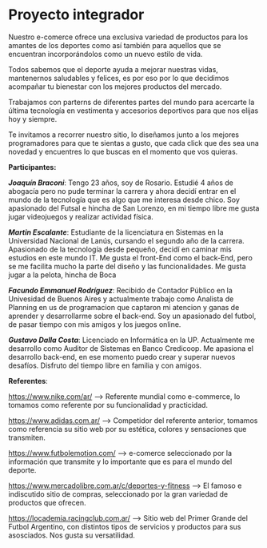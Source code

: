 # Proyecto integrador

Nuestro e-comerce ofrece una exclusiva variedad de productos para los amantes de los deportes como así también para aquellos que se encuentran incorporándolos como un nuevo estilo de vida.

Todos sabemos que el deporte ayuda a mejorar nuestras vidas, mantenernos saludables y felices, es por eso por lo que decidimos acompañar tu bienestar con los mejores productos del mercado.

Trabajamos con parterns de diferentes partes del mundo para acercarte la última tecnología en vestimenta y accesorios deportivos para que nos elijas hoy y siempre.

Te invitamos a recorrer nuestro sitio, lo diseñamos junto a los mejores programadores para que te sientas a gusto, que cada click que des sea una novedad y encuentres lo que buscas en el momento que vos quieras.

**Participantes:**

_**Joaquín Braconi**_:
Tengo 23 años, soy de Rosario. Estudié 4 años de abogacía pero no pude terminar la carrera y ahora decidí entrar en el mundo de la tecnología que es algo que me interesa desde chico. Soy apasionado del Futsal e hincha de San Lorenzo, en mi tiempo libre me gusta jugar videojuegos y realizar actividad física.

_***Martin Escalante***_:
Estudiante de la licenciatura en Sistemas en la Universidad Nacional de Lanús, cursando el segundo año de la carrera. Apasionado de la tecnología desde pequeño, decidí en caminar mis estudios en este mundo IT. Me gusta el front-End como el back-End, pero se me facilita mucho la parte del diseño y las funcionalidades. Me gusta jugar a la pelota, hincha de Boca

_**Facundo Emmanuel Rodríguez**_:
Recibido de Contador Público en la Univesidad de Buenos Aires y actualmente trabajo como Analista de Planning en us de programacion que captaron mi atencion y ganas de aprender y desarrollarme sobre el back-end. Soy un apasionado del futbol, de pasar tiempo con mis amigos y los juegos online.

_**Gustavo Dalla Costa**_:
Licenciado en Informática en la UP. Actualmente me desarrollo como Auditor de Sistemas en Banco Credicoop. Me apasiona el desarrollo back-end, en ese momento puedo crear y superar nuevos desafíos. Disfruto del tiempo libre en familia y con amigos.

**Referentes**:

https://www.nike.com/ar/ --> Referente mundial como e-commerce, lo tomamos como referente por su funcionalidad y practicidad. 

https://www.adidas.com.ar/ --> Competidor del referente anterior, tomamos como referencia su sitio web por su estética, colores y sensaciones que transmiten.

https://www.futbolemotion.com/ --> e-comerce seleccionado por la información que transmite y lo importante que es para el mundo del deporte.

https://www.mercadolibre.com.ar/c/deportes-y-fitness --> El famoso e indiscutido sitio de compras, seleccionado por la gran variedad de productos que ofrecen.

https://locademia.racingclub.com.ar/ --> Sitio web del Primer Grande del Futbol Argentino, con distintos tipos de servicios y productos para sus asosciados. Nos gusta su versatilidad.
